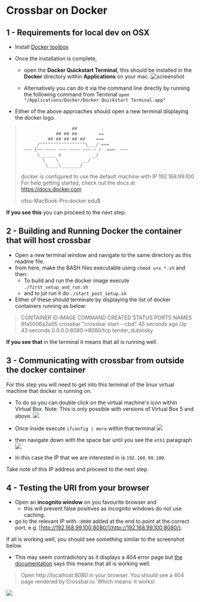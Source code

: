 # Crossbar on Docker

## 1 - Requirements for local dev on OSX

- Install [Docker toolbox](https://www.docker.com/docker-toolbox)
- Once the installation is complete, 
	- open the **Docker Quickstart Terminal**, this should be installed in the **Docker** directory within **Applications** on your mac. ![screenshot](https://s3-eu-west-1.amazonaws.com/uploads-eu.hipchat.com/30565/816445/GfzEUkIpd0FOlyU/Screen%20Shot%202015-12-14%20at%2013.29.02.png)

	- Alternatively you can do it via the command line directly by running the following command from Terminal `open "/Applications/Docker/Docker Quickstart Terminal.app"` 

- Either of the above approaches should open a new terminal displaying the docker logo. 

>
>
>                        ##         .
>                  ## ## ##        ==
>               ## ## ## ## ##    ===
>           /"""""""""""""""""\___/ ===
>      ~~~ {~~ ~~~~ ~~~ ~~~~ ~~~ ~ /  ===- ~~~
>           \______ o           __/
>             \    \         __/
>              \____\_______/
>
>
>docker is configured to use the default machine with IP 192.168.99.100
>For help getting started, check out the docs at https://docs.docker.com
>
>ofss-MacBook-Pro:docker edu$ 

**If you see this** you can proceed to the next step.

## 2 - Building and Running Docker the container that will host crossbar

- Open a new terminal window and navigate to the same directory as this readme file. 
- from here, make the BASH files executable using `chmod u+x *.sh` and then:
	- To build and run the docker image execute `./first_setup_and_run.sh`
	- and to jut run it do `./start_post_setup.sh`
- Either of these should terminate by displaying the list of docker containers running as below:

>CONTAINER ID        IMAGE               COMMAND                  CREATED             STATUS              PORTS                    NAMES
>8fa5006a2a05        crossbar            "crossbar start --cbd"   45 seconds ago      Up 43 seconds       0.0.0.0:8080->8080/tcp   tender_dubinsky

**If you see that** in the terminal it means that all is running well.

## 3 - Communicating with crossbar from outside the docker container

For this step you will need to get into this terminal of the linux virtual machine that docker is running on.

- To do so you can double click on the virtual machine's icon within Virtual Box. Note: This is only possible with versions of Virtual Box 5 and above.
![](https://s3-eu-west-1.amazonaws.com/uploads-eu.hipchat.com/30565/816445/z4dxpz68QnovhLc/Screen%20Shot%202015-12-14%20at%2013.49.33.png)

- Once inside execute `ifconfig | more` within that terminal
![](https://s3-eu-west-1.amazonaws.com/uploads-eu.hipchat.com/30565/816445/5PLXrE1VZURtwhq/Screen%20Shot%202015-12-14%20at%2015.26.42.png)

- then navigate down with the space bar until you see the `eth1` paragraph
![](https://s3-eu-west-1.amazonaws.com/uploads-eu.hipchat.com/30565/816445/g32USeIRw7OMsKk/Screen%20Shot%202015-12-14%20at%2015.27.00.png)

- In this case the IP that we are interested in is `192.168.99.100`.

Take note of this IP address and proceed to the next step.

## 4 - Testing the URI from your browser

- Open an **incognito window** on you favourite browser and 
	- this will prevent false positives as incognito windows do not use caching.
- go to the relevant IP with `:8080` added at the end to point at the correct port, e.g. [http://192.168.99.100:8080/](http://192.168.99.100:8080/).


If all is working well, you should see something similar to the screenshot below.

- This may seem contradictory as it displays a 404 error page but [the documentation](http://crossbar.io/docs/The-Command-Line/) says this means that all is working well.

>Open http://localhost:8080 in your browser. You should see a 404 page rendered by Crossbar.io. Which means: it works! 

![](https://s3-eu-west-1.amazonaws.com/uploads-eu.hipchat.com/30565/816445/RBHeWUbYxEs8YGR/Screen%20Shot%202015-12-14%20at%2016.08.16.png)

